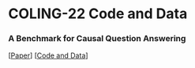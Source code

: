 # COLING-22 Code and Data

### A Benchmark for Causal Question Answering

[[Paper]()] [[Code and Data](https://github.com/webis-de/coling22-benchmark-for-causal-question-answering)]
